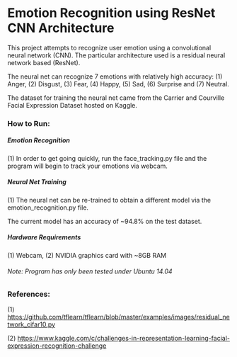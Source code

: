 # Emotion Recognition using ResNet CNN Architecture

This project attempts to recognize user emotion using a convolutional
neural network (CNN). The particular architecture used is a residual
neural network based (ResNet).

The neural net can recognize 7 emotions with relatively high accuracy:
(1) Anger, (2) Disgust, (3) Fear, (4) Happy, (5) Sad, (6) Surprise and
(7) Neutral.

The dataset for training the neural net came from the Carrier and
Courville Facial Expression Dataset hosted on Kaggle.

### How to Run:

##### Emotion Recognition

(1) In order to get going quickly, run the face_tracking.py file and
the program will begin to track your emotions via webcam.

##### Neural Net Training

(1) The neural net can be re-trained to obtain a different model via
the emotion_recognition.py file.

The current model has an accuracy of ~94.8% on the test dataset.

##### Hardware Requirements
(1) Webcam, (2) NVIDIA graphics card with ~8GB RAM

###### Note: Program has only been tested under Ubuntu 14.04


### References:
(1) https://github.com/tflearn/tflearn/blob/master/examples/images/residual_network_cifar10.py

(2) https://www.kaggle.com/c/challenges-in-representation-learning-facial-expression-recognition-challenge


